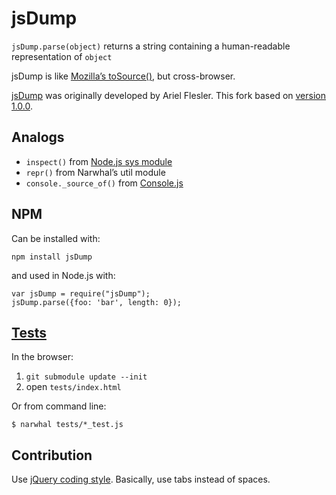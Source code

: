 jsDump
======

`jsDump.parse(object)` returns a string containing a human-readable representation of `object`

jsDump is like [Mozilla’s toSource()](https://developer.mozilla.org/en/Core_JavaScript_1.5_Reference/Objects/Function/toSource),
but cross-browser.

[jsDump](http://flesler.blogspot.com/2008/05/jsdump-pretty-dump-of-any-javascript.html)
was originally developed by Ariel Flesler.
This fork based on [version 1.0.0](http://code.google.com/p/flesler-projects/source/browse/trunk/javascript/JSDump/).


Analogs
-------

  - `inspect()` from [Node.js sys module](http://nodejs.org/api.html#_system_module)
  - `repr()` from Narwhal’s util module
  - `console._source_of()` from [Console.js](http://github.com/NV/console.js/)

NPM
---

Can be installed with:

    npm install jsDump

and used in Node.js with:

    var jsDump = require("jsDump");
    jsDump.parse({foo: 'bar', length: 0});

[Tests](http://nv.github.com/jsDump/tests/)
-----
In the browser:

  1. `git submodule update --init`
  2. open `tests/index.html`

Or from command line:

    $ narwhal tests/*_test.js


Contribution
------------
Use [jQuery coding style](http://docs.jquery.com/UI_Developer_Guide#Coding_Style).
Basically, use tabs instead of spaces.

